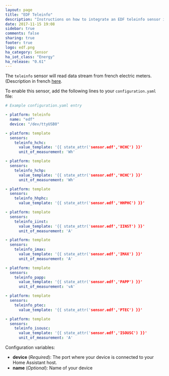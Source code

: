 ```yaml
---
layout: page
title: "EDF Teleinfo"
description: "Instructions on how to integrate an EDF teleinfo sensor into Home Assistant."
date: 2017-11-15 19:08
sidebar: true
comments: false
sharing: true
footer: true
logo: edf.png
ha_category: Sensor
ha_iot_class: "Energy"
ha_release: "0.61"
---
```


The `teleinfo` sensor will read data stream from french electric meters. (Description in french
[here](http://www.enedis.fr/sites/default/files/Enedis-NOI-CPT_02E.pdf). 

To enable this sensor, add the following lines to your `configuration.yaml` file:

```yaml
# Example configuration.yaml entry

- platform: teleinfo
  name: "edf"
  device: "/dev/ttyUSB0"

- platform: template
  sensors:
    teleinfo_hchc:
      value_template: '{{ state_attr('sensor.edf','HCHC') }}'
      unit_of_measurement: 'Wh'

- platform: template
  sensors:
    teleinfo_hchp:
      value_template: '{{ state_attr('sensor.edf','HCHC') }}'
      unit_of_measurement: 'Wh'

- platform: template
  sensors:
    teleinfo_hhphc:
      value_template: '{{ state_attr('sensor.edf','HHPHC') }}'

- platform: template
  sensors:
    teleinfo_iinst:
      value_template: '{{ state_attr('sensor.edf','IINST') }}'
      unit_of_measurement: 'A'

- platform: template
  sensors:
    teleinfo_imax:
      value_template: '{{ state_attr('sensor.edf','IMAX') }}'
      unit_of_measurement: 'A'

- platform: template
  sensors:
    teleinfo_papp:
      value_template: '{{ state_attr('sensor.edf','PAPP') }}'
      unit_of_measurement: 'vA'

- platform: template
  sensors:
    teleinfo_ptec:
      value_template: '{{ state_attr('sensor.edf','PTEC') }}'

- platform: template
  sensors:
    teleinfo_isousc:
      value_template: '{{ state_attr('sensor.edf','ISOUSC') }}'
      unit_of_measurement: 'A'
```

Configuration variables:

- **device** (*Required*): The port where your device is connected to your Home Assistant host.
- **name** (*Optional*): Name of your device

